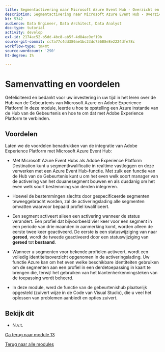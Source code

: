 ```yaml
---
title: Segmentactivering naar Microsoft Azure Event Hub - Overzicht en voordelen
description: Segmentactivering naar Microsoft Azure Event Hub - Overzicht en voordelen
kt: 5342
audience: Data Engineer, Data Architect, Data Analyst
doc-type: tutorial
activity: develop
exl-id: 2174ac52-b5dd-4bc8-ab5f-4d84ae9ef19b
source-git-commit: cc7a77c4dd380ae1bc23dc75608e8e2224dfe78c
workflow-type: tm+mt
source-wordcount: '290'
ht-degree: 1%

---
```


# Samenvatting en voordelen

Gefeliciteerd en bedankt voor uw investering in uw tijd in het leren over de Hub van de Gebeurtenis van Microsoft Azure en Adobe Experience Platform!
In deze module, leerde u hoe te opstelling een Azure instantie van de Hub van de Gebeurtenis en hoe te om dat met Adobe Experience Platform te verbinden.

## Voordelen

Laten we de voordelen benadrukken van de integratie van Adobe Experience Platform met Microsoft Azure Event Hub:

- Met Microsoft Azure Event Hubs als Adobe Experience Platform Destination kunt u segmentkwalificatie in realtime vastleggen en deze verwerken met een Azure Event Hub-functie. Met zulk een functie van de Hub van de Gebeurtenis kunt u om het even welk soort manager van de activering van het douanesegment bouwen en als dusdanig om het even welk soort bestemming van derden integreren.

- Hoewel de bestemmingen slechts door gespecificeerde segmenten teweeggebracht worden, zal de activeringslading alle segmenten omvatten waarvoor bepaald profiel kwalificeert.

- Een segment activeert alleen een activering wanneer de status verandert. Een profiel dat bijvoorbeeld vier keer voor een segment in een periode van drie maanden in aanmerking komt, worden alleen de eerste twee keer geactiveerd. De eerste is een statuswijziging van naar **gereed**, wordt de tweede geactiveerd door een statuswijziging van **gereed** tot **bestaand**.

- Wanneer u segmenten voor bekende profielen activeert, wordt een volledig identiteitsoverzicht opgenomen in de activeringslading. Uw functie Azure kan om het even welke beschikbare identiteiten gebruiken om de segmenten aan een profiel in een derdetoepassing in kaart te brengen die, terwijl het gebruiken van het klantenherkenningsteken van de toepassing wordt beheerd.

- In deze module, werd de functie van de gebeurtenishub plaatselijk opgesteld (zuivert wijze in de Code van Visual Studio), die u veel het oplossen van problemen aanbiedt en opties zuivert.

## Bekijk dit

- N.v.t.

[Ga terug naar module 13](./segment-activation-microsoft-azure-eventhub.md)

[Terug naar alle modules](./../../overview.md)

